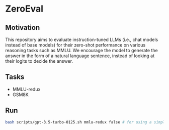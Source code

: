 # ZeroEval 


## Motivation

This repository aims to evaluate instruction-tuned LLMs (i.e., chat models instead of base models) for their zero-shot performance on various reasoning tasks such as MMLU. We encourage the model to generate the answer in the form of a natural language sentence, instead of looking at their logits to decide the answer. 

## Tasks 

- MMLU-redux 
- GSM8K



## Run 

```bash 
bash scripts/gpt-3.5-turbo-0125.sh mmlu-redux false # for using a simple no-cot template

```


<!-- 


bash scripts/Magpie-Pro-SFT-v0.1.sh mmlu-redux false
wait 
bash scripts/Meta-Llama-3-8B-Instruct.sh mmlu-redux false
wait 
bash scripts/Llama-3-8B-WildChat.sh mmlu-redux false
wait 
bash scripts/Llama-3-8B-Tulu-330K.sh mmlu-redux false
wait 
bash scripts/Llama-3-8B-OpenHermes-243K.sh  mmlu-redux false
wait 
bash scripts/Llama-3-8B-Ultrachat-200K.sh mmlu-redux false
wait 
bash scripts/Llama-3-8B-WizardLM-196K.sh mmlu-redux false

bash scripts/Llama-3-8B-Magpie-Pro-SFT-200K-v0.1.sh mmlu-redux false
bash scripts/Llama-3-8B-Magpie-Pro-SFT-100K-v0.1.sh mmlu-redux false
bash scripts/Llama-3-8B-Magpie-Air-SFT-v0.1.sh mmlu-redux false
 -->
